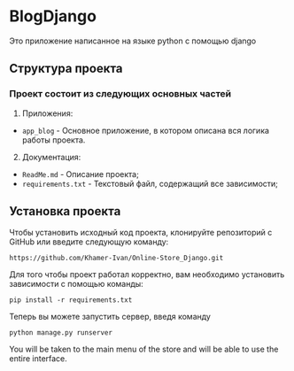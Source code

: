 # BlogDjango

Это приложение написанное на языке python с помощью django

## Структура проекта
### Проект состоит из следующих основных частей
1. Приложения:
 - `app_blog` - Основное приложение, в котором описана вся логика работы проекта.
2. Документация:
 - `ReadMe.md` - Описание проекта;
 - `requirements.txt` - Текстовый файл, содержащий все зависимости;

## Установка проекта
Чтобы установить исходный код проекта, клонируйте репозиторий с GitHub или введите следующую команду:
```
https://github.com/Khamer-Ivan/Online-Store_Django.git
```
Для того чтобы проект работал корректно, вам необходимо установить зависимости с помощью команды:
```
pip install -r requirements.txt
```

Теперь вы можете запустить сервер, введя команду
```
python manage.py runserver
```

You will be taken to the main menu of the store and will be able to use the entire interface.